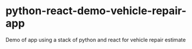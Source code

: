 # python-react-demo-vehicle-repair-app
Demo of app using a stack of python and react for vehicle repair estimate
